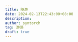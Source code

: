 ```yaml
---
title: 随游
date: 2024-02-13T22:43:00+08:00
description:
author: syntorch
tag: 游荡
draft: true
---
```


